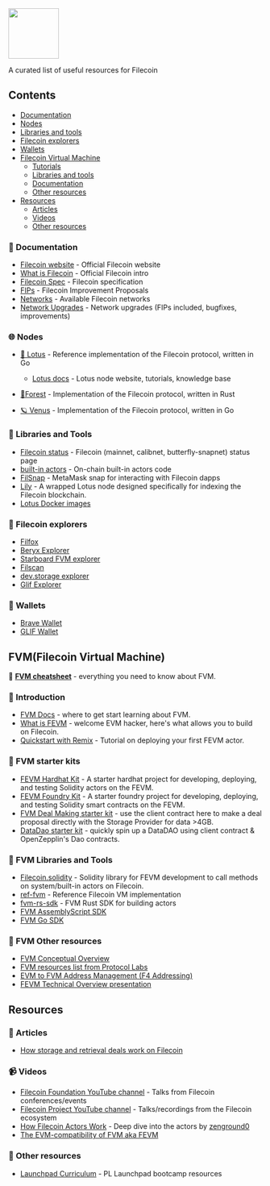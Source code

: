 <img src="https://filecoin.io/images/filecoin-logo.svg" width="100">

A curated list of useful resources for Filecoin

## Contents
- [Documentation](#-documentation)
- [Nodes](#-nodes)
- [Libraries and tools](#-libraries-and-tools)
- [Filecoin explorers](#-filecoin-explorers)
- [Wallets](#-wallets)
- [Filecoin Virtual Machine](#-filecoin-virtual-machine)
  * [Tutorials](#-fvm-tutorials)
  * [Libraries and tools](#-fvm-libraries-and-tools)
  * [Documentation](#-fvm-documentation)
  * [Other resources](#-fvm-other-resources)
- [Resources](#resources)
  * [Articles](#-articles)
  * [Videos](#-videos)
  * [Other resources](#-other-resources)


### 📄 Documentation
- [Filecoin website](https://filecoin.io/) - Official Filecoin website
- [What is Filecoin](https://docs.filecoin.io/intro/intro-to-filecoin/what-is-filecoin/) - Official Filecoin intro
- [Filecoin Spec](https://spec.filecoin.io/) - Filecoin specification
- [FIPs](https://github.com/filecoin-project/FIPs) - Filecoin Improvement Proposals
- [Networks](https://docs.filecoin.io/networks/overview/) - Available Filecoin networks
- [Network Upgrades](https://github.com/filecoin-project/core-devs/tree/master/Network%20Upgrades) - Network upgrades (FIPs included, bugfixes, improvements)

### 🌐 Nodes

- [🪷 Lotus](https://github.com/filecoin-project/lotus) - Reference implementation of the Filecoin protocol, written in Go
  - [Lotus docs](https://lotus.filecoin.io/) - Lotus node website, tutorials, knowledge base

- [🌲Forest](https://github.com/ChainSafe/forest) - Implementation of the Filecoin protocol, written in Rust
- [🪐 Venus](https://github.com/filecoin-project/venus) - Implementation of the Filecoin protocol, written in Go

### 🧰 Libraries and Tools
- [Filecoin status](https://status.filecoin.io/) - Filecoin (mainnet, calibnet, butterfly-snapnet) status page
- [built-in actors](https://github.com/filecoin-project/builtin-actors) - On-chain built-in actors code
- [FilSnap](https://github.com/ChainSafe/filsnap) - MetaMask snap for interacting with Filecoin dapps
- [Lily](https://github.com/filecoin-project/lily/) - A wrapped Lotus node designed specifically for indexing the Filecoin blockchain.
- [Lotus Docker images](https://github.com/glifio/filecoin-docker)

### 🧭 Filecoin explorers
- [Filfox](https://filfox.info/)
- [Beryx Explorer](https://beryx.zondax.ch/)
- [Starboard FVM explorer](https://fvm.starboard.ventures/)
- [Filscan](https://filscan.io/)
- [dev.storage explorer](https://dev.storage/)
- [Glif Explorer](https://explorer.glif.io/)

### 👛 Wallets
- [Brave Wallet](https://brave.com/wallet/)
- [GLIF Wallet](https://wallet.glif.io/)

## FVM(Filecoin Virtual Machine)

📢 **[FVM cheatsheet](./fvm.md)** - everything you need to know about FVM.

### 📄 Introduction

- [FVM Docs](https://docs.filecoin.io/fvm) - where to get start learning about FVM.
- [What is FEVM](https://docs.filecoin.io/smart-contracts/fundamentals/filecoin-evm-runtime/) - welcome EVM hacker, here's what allows you to build on Filecoin.
- [Quickstart with Remix](https://docs.filecoin.io/developers/smart-contracts/quickstart/) - Tutorial on deploying your first FEVM actor.

### 🏫 FVM starter kits

- [FEVM Hardhat Kit](https://github.com/filecoin-project/FEVM-Hardhat-Kit) - A starter hardhat project for developing, deploying, and testing Solidity actors on the FEVM.
- [FEVM Foundry Kit](https://github.com/filecoin-project/fevm-foundry-kit) - A starter foundry project for developing, deploying, and testing Solidity smart contracts on the FEVM.
- [FVM Deal Making starter kit](https://github.com/filecoin-project/fvm-starter-kit-deal-making) - use the client contract here to make a deal proposal directly with the Storage Provider for data >4GB.
- [DataDao starter kit](https://github.com/filecoin-project/fevm-data-dao-kit) - quickly spin up a DataDAO using client contract & OpenZepplin's  Dao contracts.

### 🧰 FVM Libraries and Tools

- [Filecoin.solidity](https://docs.zondax.ch/fevm/filecoin-solidity/) - Solidity library for FEVM development to call methods on system/built-in actors on Filecoin.
- [ref-fvm](https://github.com/filecoin-project/ref-fvm) - Reference Filecoin VM implementation
- [fvm-rs-sdk](https://github.com/polyphene/fvm-rs-sdk) - FVM Rust SDK for building actors
- [FVM AssemblyScript SDK](https://github.com/Zondax/fvm-as-sdk)
- [FVM Go SDK](https://github.com/ipfs-force-community/go-fvm-sdk)

### 🦝 FVM Other resources

- [FVM Conceptual Overview](https://hackernoon.com/the-filecoin-virtual-machine-everything-you-need-to-know)
- [FVM resources list from Protocol Labs](https://www.notion.so/Filecoin-Virtual-Machine-FVM-Developer-Resources-94cabfd650184f4b9664bd4974e4d329)
- [EVM to FVM Address Management (F4 Addressing)](https://drive.google.com/file/d/17ngqxflu9B-gBqVl--5KqVhXsTLhkWtJ/view)
- [FEVM Technical Overview presentation](https://www.youtube.com/watch?v=ybR9sYlKkOs)

## Resources

### 📰 Articles
- [How storage and retrieval deals work on Filecoin](https://filecoin.io/blog/posts/how-storage-and-retrieval-deals-work-on-filecoin/)

### 📹 Videos
- [Filecoin Foundation YouTube channel](https://www.youtube.com/@filecoinfoundation) - Talks from Filecoin conferences/events
- [Filecoin Project YouTube channel](https://www.youtube.com/@filecoinfoundation) - Talks/recordings from the Filecoin ecosystem
- [How Filecoin Actors Work](https://www.youtube.com/watch?v=9JbwbTPonv0) - Deep dive into the actors by [zenground0](https://github.com/ZenGround0)
- [The EVM-compatibility of FVM aka FEVM](https://www.youtube.com/watch?v=lgUMVhM3FIM)

### 🦝 Other resources
- [Launchpad Curriculum](https://curriculum.pl-launchpad.io/) - PL Launchpad bootcamp resources

